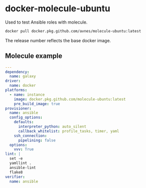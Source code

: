 # docker-molecule-ubuntu

Used to test Ansible roles with molecule.

```bash
docker pull docker.pkg.github.com/avnes/molecule-ubuntu:latest
```

The release number reflects the base docker image.

## Molecule example

```yaml
---
dependency:
  name: galaxy
driver:
  name: docker
platforms:
  - name: instance
    image: docker.pkg.github.com/molecule-ubuntu:latest
    pre_build_image: true
provisioner:
  name: ansible
  config_options:
    defaults:
      interpreter_python: auto_silent
      callback_whitelist: profile_tasks, timer, yaml
    ssh_connection:
      pipelining: false
  options:
    vvv: True
lint: |
  set -e
  yamllint .
  ansible-lint
  flake8
verifier:
  name: ansible
```
